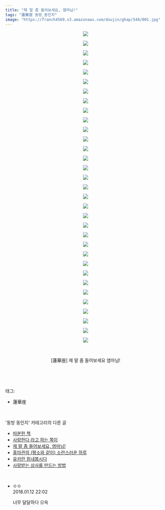```yaml
---
title: "제 말 좀 들어보세요, 염마님!"
tags: "蓮華座 동방_동인지"
image: "https://franch4569.s3.amazonaws.com/doujin/ghap/540/001.jpg"
---
```

<div class="article">
<p style="text-align: center; clear: none; float: none;"><img src="{{ site.imgserver2 }}/ghap/540/001.jpg"/></p>
<p style="text-align: center; clear: none; float: none;"><img src="{{ site.imgserver2 }}/ghap/540/002.jpg"/></p>
<p style="text-align: center; clear: none; float: none;"><img src="{{ site.imgserver2 }}/ghap/540/003.jpg"/></p>
<p style="text-align: center; clear: none; float: none;"><img src="{{ site.imgserver2 }}/ghap/540/004.jpg"/></p>
<p style="text-align: center; clear: none; float: none;"><img src="{{ site.imgserver2 }}/ghap/540/005.jpg"/></p>
<p style="text-align: center; clear: none; float: none;"><img src="{{ site.imgserver2 }}/ghap/540/006.jpg"/></p>
<p style="text-align: center; clear: none; float: none;"><img src="{{ site.imgserver2 }}/ghap/540/007.jpg"/></p>
<p style="text-align: center; clear: none; float: none;"><img src="{{ site.imgserver2 }}/ghap/540/008.jpg"/></p>
<p style="text-align: center; clear: none; float: none;"><img src="{{ site.imgserver2 }}/ghap/540/009.jpg"/></p>
<p style="text-align: center; clear: none; float: none;"><img src="{{ site.imgserver2 }}/ghap/540/010.jpg"/></p>
<p style="text-align: center; clear: none; float: none;"><img src="{{ site.imgserver2 }}/ghap/540/011.jpg"/></p>
<p style="text-align: center; clear: none; float: none;"><img src="{{ site.imgserver2 }}/ghap/540/012.jpg"/></p>
<p style="text-align: center; clear: none; float: none;"><img src="{{ site.imgserver2 }}/ghap/540/013.jpg"/></p>
<p style="text-align: center; clear: none; float: none;"><img src="{{ site.imgserver2 }}/ghap/540/014.jpg"/></p>
<p style="text-align: center; clear: none; float: none;"><img src="{{ site.imgserver2 }}/ghap/540/015.jpg"/></p>
<p style="text-align: center; clear: none; float: none;"><img src="{{ site.imgserver2 }}/ghap/540/016.jpg"/></p>
<p style="text-align: center; clear: none; float: none;"><img src="{{ site.imgserver2 }}/ghap/540/017.jpg"/></p>
<p style="text-align: center; clear: none; float: none;"><img src="{{ site.imgserver2 }}/ghap/540/018.jpg"/></p>
<p style="text-align: center; clear: none; float: none;"><img src="{{ site.imgserver2 }}/ghap/540/019.jpg"/></p>
<p style="text-align: center; clear: none; float: none;"><img src="{{ site.imgserver2 }}/ghap/540/020.jpg"/></p>
<p style="text-align: center; clear: none; float: none;"><img src="{{ site.imgserver2 }}/ghap/540/021.jpg"/></p>
<p style="text-align: center; clear: none; float: none;"><img src="{{ site.imgserver2 }}/ghap/540/022.jpg"/></p>
<p style="text-align: center; clear: none; float: none;"><img src="{{ site.imgserver2 }}/ghap/540/023.jpg"/></p>
<p style="text-align: center; clear: none; float: none;"><img src="{{ site.imgserver2 }}/ghap/540/024.jpg"/></p>
<p style="text-align: center; clear: none; float: none;"><img src="{{ site.imgserver2 }}/ghap/540/025.jpg"/></p>
<p style="text-align: center; clear: none; float: none;"><img src="{{ site.imgserver2 }}/ghap/540/026.jpg"/></p>
<p style="text-align: center; clear: none; float: none;"><img src="{{ site.imgserver2 }}/ghap/540/027.jpg"/></p>
<p style="text-align: center; clear: none; float: none;"><img src="{{ site.imgserver2 }}/ghap/540/028.jpg"/></p>
<p style="text-align: center; clear: none; float: none;"><img src="{{ site.imgserver2 }}/ghap/540/029.jpg"/></p>
<p style="text-align: center; clear: none; float: none;"><img src="{{ site.imgserver2 }}/ghap/540/030.jpg"/></p>
<p style="text-align: center; clear: none; float: none;"><img src="{{ site.imgserver2 }}/ghap/540/031.jpg"/></p>
<p style="text-align: center; clear: none; float: none;"><img src="{{ site.imgserver2 }}/ghap/540/032.jpg"/></p>
<p style="text-align: center; clear: none; float: none;"><img src="{{ site.imgserver2 }}/ghap/540/033.jpg"/></p>
<p style="text-align: center; clear: none; float: none;"><br/></p>
<p style="text-align: center; clear: none; float: none;">[蓮華座] 제 말 좀 들어보세요 염마님!</p>
<p><br/></p>
</div><br/>
<div class="tagTrail">
<p>태그: </p>
<ul>
<li>蓮華座</li>
</ul>
</div><br/>
<div class="another">
<p>'동방 동인지' 카테고리의 다른 글</p>
<ul>
<li><a href="/ghap_544">따분한 책</a></li>
<li><a href="/ghap_543">사랑한다 라고 하는 쪽이</a></li>
<li><a href="/ghap_540">제 말 좀 들어보세요, 염마님!</a></li>
<li><a href="/ghap_539">홍마관의 (평소와 같이) 소란스러운 하루</a></li>
<li><a href="/ghap_538">유카란 힘내봅시다</a></li>
<li><a href="/ghap_537">사랑받는 상사를 만드는 방법</a></li>
</ul>
</div><br/>
<div class="cb_module cb_fluid">
<div class="cb_wrt cb_profile">
<div class="comment">
<ul>
<li class="cb_thumb_off" id="comment15173052">
<div class="cb_comment_area">
<div class="cb_info_area">
<div class="cb_section">
<span class="cb_nick_name">ㅇㅇ</span>
</div>
<div class="cb_section">
<span class="cb_date">2018.01.12 22:02 </span>
</div>
</div>
<div class="cb_dsc_comment">
<p class="cb_dsc">
											너무 달달하다 으윽
										</p>
</div>
</div></li>
</ul>
</div>
</div><!-- commentList close -->
</div><br/>
